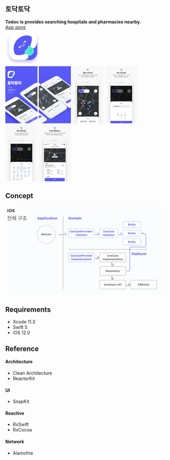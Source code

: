 ## 토닥토닥
 **Todoc is provides searching hospitals and pharmacies nearby.** <br/>
[App store](https://itunes.apple.com/kr/app/tiptap/id1439433799?mt=8)<br/>
<img src="./pictures/splashIcon.png"/> <br/>
<img src="./pictures/screen1.png" width="20%" height="20%"/> <img src="./pictures/screen2.png" width="20%" height="20%"/>
<img src="./pictures/screen3.png" width="20%" height="20%"/> <img src="./pictures/screen4.png" width="20%" height="20%"/> 
<img src="./pictures/screen5.png" width="20%" height="20%"/> <img src="./pictures/screen6.png" width="20%" height="20%"/> 

## Concept

<img src="./pictures/architecture.png"/>

## Requirements
- Xcode 11.3
- Swift 5
- iOS 12.0


## Reference
#### Architecture
- Clean Architecture
- ReactorKit
#### UI
- SnapKit
#### Reactive
- RxSwift
- RxCocoa
#### Network
- Alamofire
